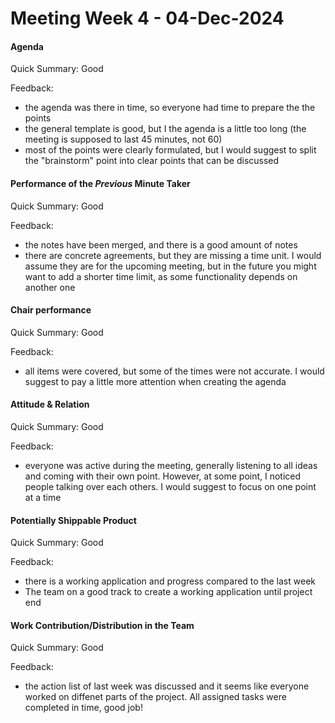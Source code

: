 # Meeting Week 4 - 04-Dec-2024
#### Agenda 
Quick Summary: Good

Feedback:
- the agenda was there in time, so everyone had time to prepare the the points
- the general template is good, but I the agenda is a little too long (the meeting is supposed to last 45 minutes, not 60)
- most of the points were clearly formulated, but I would suggest to split the "brainstorm" point into clear points that can be discussed 

#### Performance of the *Previous* Minute Taker
Quick Summary: Good

Feedback: 
- the notes have been merged, and there is a good amount of notes
- there are concrete agreements, but they are missing a time unit. I would assume they are for the upcoming meeting, but in the future you might want to add a shorter time limit, as some functionality depends on another one


#### Chair performance
Quick Summary: Good

Feedback:
- all items were covered, but some of the times were not accurate. I would suggest to pay a little more attention when creating the agenda

#### Attitude & Relation
Quick Summary: Good

Feedback: 
- everyone was active during the meeting, generally listening to all ideas and coming with their own point. However, at some point, I noticed people talking over each others. I would suggest to focus on one point at a time

#### Potentially Shippable Product
Quick Summary: Good

Feedback: 
- there is a working application and progress compared to the last week
- The team on a good track to create a working application until project end


#### Work Contribution/Distribution in the Team
Quick Summary: Good

Feedback: 
- the action list of last week was discussed and it seems like everyone worked on diffenet parts of the project. All assigned tasks were completed in time, good job!